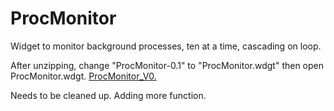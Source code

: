 # ProcMonitor

Widget to monitor background processes, ten at a time, cascading on loop.

After unzipping, change "ProcMonitor-0.1" to "ProcMonitor.wdgt" then open ProcMonitor.wdgt.
[ProcMonitor_V0.](https://github.com/mkojamanian/ProcMonitor/archive/0.1.zip)


Needs to be cleaned up.
Adding more function.
